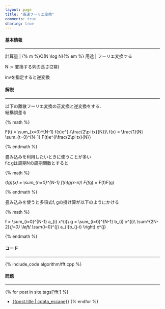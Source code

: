 ```yaml
---
layout: page
title: "高速フーリエ変換"
comments: true
sharing: true
---
```


#### 基本情報
  
***

計算量 | {% m %}O(N \log N){% em %}
用途 | フーリエ変換する
  
N := 変換する列の長さ(2冪)  
  
invを指定すると逆変換  


#### 解説

***

以下の離散フーリエ変換の正変換と逆変換をする.  
結構誤差る


{% math %}

F(t) = \sum_{x=0}^{N-1} f(x)e^{-i\frac{2\pi tx}{N}}\\
f(x) = \frac{1}{N} \sum_{t=0}^{N-1} F(t)e^{i\frac{2\pi tx}{N}}

{% endmath %}

畳み込みを利用したいときに使うことが多い  
fとgは周期Nの周期関数とすると

{% math %}

(f*g)(x) = \sum_{n=0}^{N-1} f(n)g(x-n)\\
F(f*g) = F(f)F(g)

{% endmath %}

畳み込みを使うと多項式f, gの掛け算が以下のようにかける

{% math %}

f = \sum_{i=0}^{N-1} a_{i} x^{i}\\
g = \sum_{i=0}^{N-1} b_{i} x^{i}\\
\sum^{2N-2}_{j=0} \left( \sum_{i=0}^{j} a_{i}b_{j-i} \right) x^{j}

{% endmath %}

#### コード

***

{% include_code algorithm/fft.cpp %}

#### 問題

***  

{% for post in site.tags['fft'] %}
* [{{post.title | cdata_escape}}]({{post.url}})
{% endfor %}
